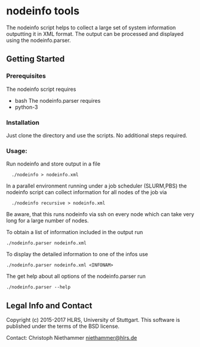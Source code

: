 # nodeinfo tools

The nodeinfo script helps to collect a large set of system information outputting
it in XML format. The output can be processed and displayed using the nodeinfo.parser.

## Getting Started

### Prerequisites
The nodeinfo script requires
- bash
The nodeinfo.parser requires
- python-3

### Installation
Just clone the directory and use the scripts. No additional steps required.

### Usage:
Run nodeinfo and store output in a file
```
  ./nodeinfo > nodeinfo.xml 
```
In a parallel environment running under a job scheduler (SLURM,PBS) the
nodeinfo script can collect information for all nodes of the job via
```
  ./nodeinfo recursive > nodeinfo.xml 
```
Be aware, that this runs nodeinfo via ssh on every node which can take
very long for a large number of nodes.


To obtain a list of information included in the output run
```
./nodeinfo.parser nodeinfo.xml
```
To display the detailed information to one of the infos use
```
./nodeinfo.parser nodeinfo.xml <INFONAM>
```
The get help about all options of the nodeinfo.parser run
```
./nodeinfo.parser --help
```

## Legal Info and Contact
Copyright (c) 2015-2017 HLRS, University of Stuttgart.
This software is published under the terms of the BSD license.

Contact: Christoph Niethammer <niethammer@hlrs.de>

